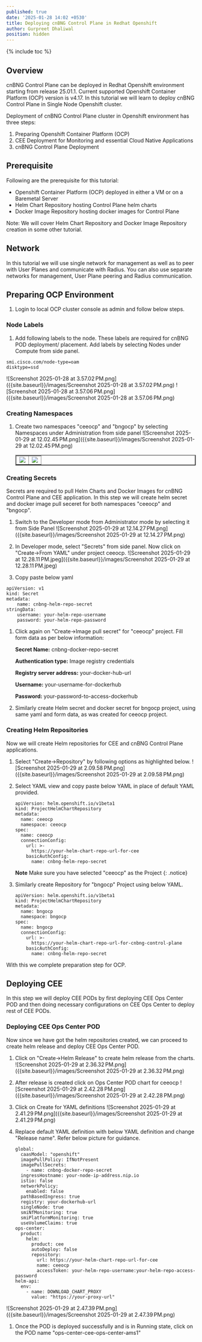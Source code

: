 ```yaml
---
published: true
date: '2025-01-28 14:02 +0530'
title: Deploying cnBNG Control Plane in Redhat Openshift
author: Gurpreet Dhaliwal
position: hidden
---
```


{% include toc %}

## Overview

cnBNG Control Plane can be deployed in Redhat Openshift environment starting from release 25.01.1. Current supported Openshift Container Platform (OCP) version is v4.17.  In this tutorial we will learn to deploy cnBNG Control Plane in Single Node Openshift cluster. 

Deployment of cnBNG Control Plane cluster in Openshift environment has three steps:

1. Preparing Openshift Container Platform (OCP)
1. CEE Deployment for Monitoring and essential Cloud Native Applications
1. cnBNG Control Plane Deployment

## Prerequisite

Following are the prerequisite for this tutorial:

- Openshift Container Platform (OCP) deployed in either a VM or on a Baremetal Server
- Helm Chart Repository hosting Control Plane helm charts
- Docker Image Repository hosting docker images for Control Plane

Note: We will cover Helm Chart Repository and Docker Image Repository creation in some other tutorial.

## Network

In this tutorial we will use single network for management as well as to peer with User Planes and communicate with Radius. You can also use separate networks for management,  User Plane peering and Radius communication.

## Preparing OCP Environment

1. Login to local OCP cluster console as admin and follow below steps.

### Node Labels

1. Add following labels to the node. These labels are required for cnBNG POD deployment/ placement. Add labels by selecting Nodes under Compute from side panel.
  ```
  smi.cisco.com/node-type=oam
  disktype=ssd
  ```
  ![Screenshot 2025-01-28 at 3.57.02 PM.png]({{site.baseurl}}/images/Screenshot 2025-01-28 at 3.57.02 PM.png)
  ![Screenshot 2025-01-28 at 3.57.06 PM.png]({{site.baseurl}}/images/Screenshot 2025-01-28 at 3.57.06 PM.png)

### Creating Namespaces

1. Create two namespaces "ceeocp" and "bngocp" by selecting Namespaces under Administration from side panel
	![Screenshot 2025-01-29 at 12.02.45 PM.png]({{site.baseurl}}/images/Screenshot 2025-01-29 at 12.02.45 PM.png)
    
    <table style="width:100%" border = "2">
    <tr>
      <td><img src="/cnbng/images/Screenshot 2025-01-29 at 12.03.17 PM.png"></td>
      <td><img src="/cnbng/images/Screenshot 2025-01-29 at 12.03.45 PM.png"></td>
    </tr>
    </table>

### Creating Secrets

Secrets are required to pull Helm Charts and Docker Images for cnBNG Control Plane and CEE application. In this step we will create helm secret and docker image pull seceret for both namespaces "ceeocp" and "bngocp".

1. Switch to the Developer mode from Administrator mode by selecting it from Side Panel
	![Screenshot 2025-01-29 at 12.14.27 PM.png]({{site.baseurl}}/images/Screenshot 2025-01-29 at 12.14.27 PM.png)

1. In Developer mode, select "Secrets" from side panel. Now click on "Create->From YAML" under project ceeocp.
	![Screenshot 2025-01-29 at 12.28.11 PM.jpeg]({{site.baseurl}}/images/Screenshot 2025-01-29 at 12.28.11 PM.jpeg)

1. Copy paste below yaml
  ```
  apiVersion: v1
  kind: Secret
  metadata:
      name: cnbng-helm-repo-secret
  stringData:
      username: your-helm-repo-username
      password: your-helm-repo-password
  ```

1. Click again on "Create->Image pull secret" for "ceeocp" project. Fill form data as per below information:

    **Secret Name:** cnbng-docker-repo-secret

    **Authentication type:** Image registry credentials

    **Registry server address:** your-docker-hub-url

    **Username:** your-username-for-dockerhub

    **Password:** your-password-to-access-dockerhub

1. Similarly create Helm secret and docker secret for bngocp project, using same yaml and form data, as was created for ceeocp project.

### Creating Helm Repositories

Now we will create Helm repositories for CEE and cnBNG Control Plane applications. 

1. Select "Create->Repository" by following options as highlighted below.
  ![Screenshot 2025-01-29 at 2.09.58 PM.png]({{site.baseurl}}/images/Screenshot 2025-01-29 at 2.09.58 PM.png)

1. Select YAML view and copy paste below YAML in place of default YAML provided.
	```
    apiVersion: helm.openshift.io/v1beta1
    kind: ProjectHelmChartRepository
    metadata:
      name: ceeocp
      namespace: ceeocp
    spec:
      name: ceeocp
      connectionConfig:
        url: >-      
          https://your-helm-chart-repo-url-for-cee
        basicAuthConfig:
          name: cnbng-helm-repo-secret
    ```
    **Note** Make sure you have selected "ceeocp" as the Project
	{: .notice}
    
1. Similarly create Repository for "bngocp" Project using below YAML.
	```
    apiVersion: helm.openshift.io/v1beta1
    kind: ProjectHelmChartRepository
    metadata:
      name: bngocp
      namespace: bngocp
    spec:
      name: bngocp
      connectionConfig:
        url: >-
          https://your-helm-chart-repo-url-for-cnbng-control-plane
        basicAuthConfig:
          name: cnbng-helm-repo-secret
	```
    
With this we complete preparation step for OCP. 

## Deploying CEE

In this step we will deploy CEE PODs by first deploying CEE Ops Center POD and then doing necessary configurations on CEE Ops Center to deploy rest of CEE PODs.

### Deploying CEE Ops Center POD

Now since we have got the helm repositories created, we can proceed to create helm release and deploy CEE Ops Center POD.

1. Click on "Create->Helm Release" to create helm release from the charts.
	![Screenshot 2025-01-29 at 2.36.32 PM.png]({{site.baseurl}}/images/Screenshot 2025-01-29 at 2.36.32 PM.png)
    
1. After release is created click on Ops Center POD chart for ceeocp
	![Screenshot 2025-01-29 at 2.42.28 PM.png]({{site.baseurl}}/images/Screenshot 2025-01-29 at 2.42.28 PM.png)
    
1. Click on Create for YAML definitions
  ![Screenshot 2025-01-29 at 2.41.29 PM.png]({{site.baseurl}}/images/Screenshot 2025-01-29 at 2.41.29 PM.png)

1. Replace default YAML definition with below YAML definition and change "Release name". Refer below picture for guidance.
	```
    global:
      caasModel: "openshift"
      imagePullPolicy: IfNotPresent
      imagePullSecrets:
        - name: cnbng-docker-repo-secret
      ingressHostname: your-node-ip-address.nip.io
      istio: false
      networkPolicy:
        enabled: false
      pathBasedIngress: true
      registry: your-dockerhub-url
      singleNode: true
      smiNfMonitoring: true
      smiPlatformMonitoring: true
      useVolumeClaims: true
    ops-center:
      product:
        helm:
          product: cee
          autoDeploy: false
          repository:
            url: https://your-helm-chart-repo-url-for-cee
            name: ceeocp
            accessToken: your-helm-repo-username:your-helm-repo-access-password
    helm-api:
      env:
        - name: DOWNLOAD_CHART_PROXY
          value: "https://your-proxy-url"
    ```
    
  ![Screenshot 2025-01-29 at 2.47.39 PM.png]({{site.baseurl}}/images/Screenshot 2025-01-29 at 2.47.39 PM.png)
  
1. Once the POD is deployed successfully and is in Running state, click on the POD name "ops-center-cee-ops-center-ams1"






      
   


    